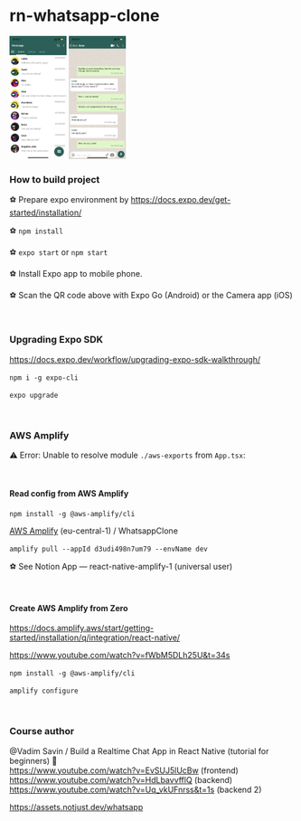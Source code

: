 # rn-whatsapp-clone

<img src="./images/IMG_6397.PNG" alt="WhatsApp Clone App / Preview" width="20%"/>

<img src="./images/IMG_6399.PNG" alt="WhatsApp Clone App / Preview" width="20%"/>

<br>

### How to build project

⚽️ Prepare expo environment by https://docs.expo.dev/get-started/installation/

⚽️ `npm install`

⚽️ `expo start` or `npm start`

⚽️ Install Expo app to mobile phone.

⚽️ Scan the QR code above with Expo Go (Android) or the Camera app (iOS)

<br>

### Upgrading Expo SDK

https://docs.expo.dev/workflow/upgrading-expo-sdk-walkthrough/

`npm i -g expo-cli`

`expo upgrade`

<br>

### AWS Amplify

⚠️ Error: Unable to resolve module `./aws-exports` from `App.tsx`:

<br>

#### Read config from AWS Amplify

`npm install -g @aws-amplify/cli`

[AWS Amplify](https://console.aws.amazon.com/) (eu-central-1) / WhatsappClone

`amplify pull --appId d3udi498n7um79 --envName dev`

⚽️ See Notion App — react-native-amplify-1 (universal user)

<br>

#### Create AWS Amplify from Zero

https://docs.amplify.aws/start/getting-started/installation/q/integration/react-native/

https://www.youtube.com/watch?v=fWbM5DLh25U&t=34s

`npm install -g @aws-amplify/cli`

`amplify configure`

<br>

### Сourse author

@Vadim Savin / Build a Realtime Chat App in React Native (tutorial for beginners) 🔴<br>
https://www.youtube.com/watch?v=EvSUJ5lUcBw (frontend)<br>
https://www.youtube.com/watch?v=HdLbavvfflQ (backend)<br>
https://www.youtube.com/watch?v=Uq_vkUFnrss&t=1s (backend 2)

https://assets.notjust.dev/whatsapp

<br>